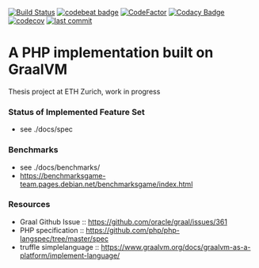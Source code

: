 [![Build Status](https://travis-ci.org/abertschi/graalphp.svg?branch=master)](https://travis-ci.org/abertschi/graalphp)
[![codebeat badge](https://codebeat.co/badges/2fc3ffd8-52b2-493b-a7fd-7f0faebe8c78)](https://codebeat.co/projects/github-com-abertschi-graalphp-master)
[![CodeFactor](https://www.codefactor.io/repository/github/abertschi/graalphp/badge)](https://www.codefactor.io/repository/github/abertschi/graalphp)
[![Codacy Badge](https://api.codacy.com/project/badge/Grade/f5767388f2e24f4f9dbc1acc3e132f7c)](https://www.codacy.com/manual/abertschi/graalphp?utm_source=github.com&amp;utm_medium=referral&amp;utm_content=abertschi/graalphp&amp;utm_campaign=Badge_Grade)
[![codecov](https://codecov.io/gh/abertschi/graalphp/branch/master/graph/badge.svg)](https://codecov.io/gh/abertschi/graalphp)
[![last commit](https://img.shields.io/github/last-commit/abertschi/graalphp)]()

# A PHP implementation built on GraalVM
    
Thesis project at ETH Zurich, work in progress

### Status of Implemented Feature Set
- see ./docs/spec

### Benchmarks
- see ./docs/benchmarks/
- https://benchmarksgame-team.pages.debian.net/benchmarksgame/index.html

### Resources
- Graal Github Issue :: https://github.com/oracle/graal/issues/361
- PHP specification :: https://github.com/php/php-langspec/tree/master/spec
- truffle simplelanguage :: https://www.graalvm.org/docs/graalvm-as-a-platform/implement-language/
